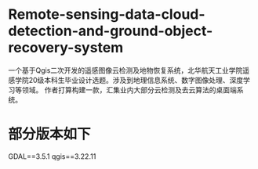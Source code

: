 # Remote-sensing-data-cloud-detection-and-ground-object-recovery-system
一个基于Qgis二次开发的遥感图像云检测及地物恢复系统，北华航天工业学院遥感学院20级本科生毕业设计选题。涉及到地理信息系统、数字图像处理、深度学习等领域。
作者打算构建一款，汇集业内大部分云检测及去云算法的桌面端系统。
# 部分版本如下
GDAL==3.5.1     qgis==3.22.11
